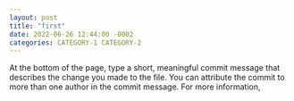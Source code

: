 ```yaml
---
layout: post
title: "first"
date: 2022-06-26 12:44:00 -0002
categories: CATEGORY-1 CATEGORY-2
---
```


At the bottom of the page, type a short, meaningful commit message that describes the change you made to the file. You can attribute the commit to more than one author in the commit message. For more information,
